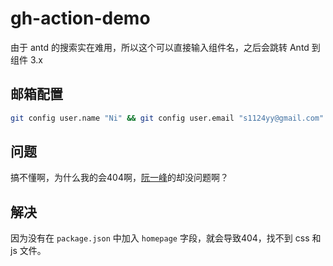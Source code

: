 # gh-action-demo

由于 antd 的搜索实在难用，所以这个可以直接输入组件名，之后会跳转 Antd 到组件 3.x

## 邮箱配置

```sh
git config user.name "Ni" && git config user.email "s1124yy@gmail.com" && cat .git/config
```


## 问题

搞不懂啊，为什么我的会404啊，[阮一峰](https://github.com/ruanyf/github-actions-demo)的却没问题啊？


## 解决

因为没有在 `package.json` 中加入 `homepage` 字段，就会导致404，找不到 css 和 js 文件。
